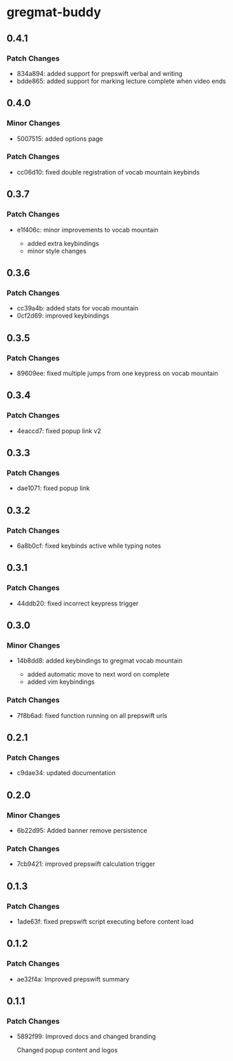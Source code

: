 # gregmat-buddy

## 0.4.1

### Patch Changes

- 834a894: added support for prepswift verbal and writing
- bdde865: added support for marking lecture complete when video ends

## 0.4.0

### Minor Changes

- 5007515: added options page

### Patch Changes

- cc06d10: fixed double registration of vocab mountain keybinds

## 0.3.7

### Patch Changes

- e1f406c: minor improvements to vocab mountain

  - added extra keybindings
  - minor style changes

## 0.3.6

### Patch Changes

- cc39a4b: added stats for vocab mountain
- 0cf2d69: improved keybindings

## 0.3.5

### Patch Changes

- 89609ee: fixed multiple jumps from one keypress on vocab mountain

## 0.3.4

### Patch Changes

- 4eaccd7: fixed popup link v2

## 0.3.3

### Patch Changes

- dae1071: fixed popup link

## 0.3.2

### Patch Changes

- 6a8b0cf: fixed keybinds active while typing notes

## 0.3.1

### Patch Changes

- 44ddb20: fixed incorrect keypress trigger

## 0.3.0

### Minor Changes

- 14b8dd8: added keybindings to gregmat vocab mountain

  - added automatic move to next word on complete
  - added vim keybindings

### Patch Changes

- 7f8b6ad: fixed function running on all prepswift urls

## 0.2.1

### Patch Changes

- c9dae34: updated documentation

## 0.2.0

### Minor Changes

- 6b22d95: Added banner remove persistence

### Patch Changes

- 7cb9421: improved prepswift calculation trigger

## 0.1.3

### Patch Changes

- 1ade63f: fixed prepswift script executing before content load

## 0.1.2

### Patch Changes

- ae32f4a: Improved prepswift summary

## 0.1.1

### Patch Changes

- 5892f99: Improved docs and changed branding

  Changed popup content and logos
